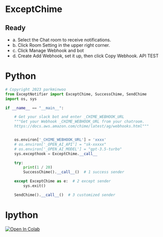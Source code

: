# ExceptChime

## Ready
- a. Select the Chat room to receive notifications.
- b. Click Room Setting in the upper right corner.
- c. Click Manage Webhook and bot
- d. Create Add Webhook, set it up, then click Copy Webhook. API TEST

# Python
```python
# Copyright 2023 parkminwoo
from ExceptNotifier import ExceptChime, SuccessChime, SendChime
import os, sys

if __name__ == "__main__":

    # Get your slack bot and enter _CHIME_WEBHOOK_URL
    """Get your Webhook _CHIME_WEBHOOK_URL from your chatroom. 
    https://docs.aws.amazon.com/chime/latest/ag/webhooks.html"""


    os.environ['_CHIME_WEBHOOK_URL'] = 'xxxx'
    # os.environ['_OPEN_AI_API'] = "sk-xxxxx"
    # os.environ['_OPEN_AI_MODEL'] = "gpt-3.5-turbo"
    sys.excepthook = ExceptChime.__call__

    try:
        print(1 / 20)
        SuccessChime().__call__()  # 1 success sender

    except ExceptChime as e:  # 2 except sender
        sys.exit()

    SendChime().__call__()  # 3 customized sender
```

# Ipython
[![Open In Colab](https://colab.research.google.com/assets/colab-badge.svg)](https://colab.research.google.com/drive/1hUMMQ6He9M4MlspZ88J9kO8juxvC5b3a?usp=sharing)